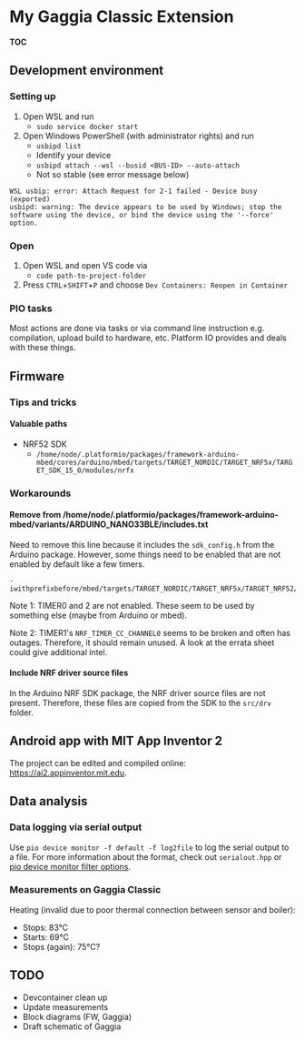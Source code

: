# My Gaggia Classic Extension

__TOC__

## Development environment 

### Setting up

1. Open WSL and run
    - `sudo service docker start`
2. Open Windows PowerShell (with administrator rights) and run
    - `usbipd list`
    - Identify your device
    - `usbipd attach --wsl --busid <BUS-ID> --auto-attach`
    - Not so stable (see error message below)
```
WSL usbip: error: Attach Request for 2-1 failed - Device busy (exported)
usbipd: warning: The device appears to be used by Windows; stop the software using the device, or bind the device using the '--force' option.
```

### Open

1. Open WSL and open VS code via
    - `code path-to-project-folder`
2. Press `CTRL`+`SHIFT`+`P` and choose `Dev Containers: Reopen in Container`

### PIO tasks

Most actions are done via tasks or via command line instruction e.g. compilation, upload build to hardware, etc. Platform IO provides and deals with these things.

## Firmware

### Tips and tricks

#### Valuable paths
- NRF52 SDK
    - `/home/node/.platformio/packages/framework-arduino-mbed/cores/arduino/mbed/targets/TARGET_NORDIC/TARGET_NRF5x/TARGET_SDK_15_0/modules/nrfx`

### Workarounds

#### Remove from /home/node/.platformio/packages/framework-arduino-mbed/variants/ARDUINO_NANO33BLE/includes.txt
Need to remove this line because it includes the `sdk_config.h` from the Arduino package. However, some things need to be enabled that are not enabled by default like a few timers.
```
-iwithprefixbefore/mbed/targets/TARGET_NORDIC/TARGET_NRF5x/TARGET_NRF52/TARGET_MCU_NRF52840/config
```

Note 1: TIMER0 and 2 are not enabled. These seem to be used by something else (maybe from Arduino or mbed).

Note 2: TIMER1's `NRF_TIMER_CC_CHANNEL0` seems to be broken and often has outages. Therefore, it should remain unused. A look at the errata sheet could give additional intel.

#### Include NRF driver source files
In the Arduino NRF SDK package, the NRF driver source files are not present. Therefore, these files are copied from the SDK to the `src/drv` folder.

## Android app with MIT App Inventor 2

The project can be edited and compiled online: https://ai2.appinventor.mit.edu. 

## Data analysis

### Data logging via serial output

Use `pio device monitor -f default -f log2file` to log the serial output to a file. For more information about the format, check out `serialout.hpp` or [pio device monitor filter options](https://docs.platformio.org/en/latest/core/userguide/device/cmd_monitor.html#cmd-device-monitor-filters).

### Measurements on Gaggia Classic

Heating (invalid due to poor thermal connection between sensor and boiler):
- Stops: 83°C
- Starts: 69°C
- Stops (again): 75°C?

## TODO
- Devcontainer clean up
- Update measurements
- Block diagrams (FW, Gaggia)
- Draft schematic of Gaggia